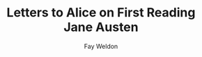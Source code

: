 ---
title: Letters to Alice on First Reading Jane Austen 
author: Fay Weldon
readingDate: 2016-10-12
purchaseLink:
---